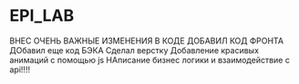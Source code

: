# EPI_LAB

ВНЕС ОЧЕНЬ ВАЖНЫЕ ИЗМЕНЕНИЯ В КОДЕ
ДОБАВИЛ КОД ФРОНТА
ДОбавил еще код БЭКА
Сделал верстку 
Добавление красивых анимаций с помощью js
НАписание бизнес логики и взаимодействие с api!!!!
